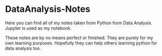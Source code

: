 # DataAnalysis-Notes
Here you can find all of my notes taken from Python from Data Analysis. Jupyter is used as my notebook.

These notes are by no means perfect or finished. They are purely for my own learning purposes. Hopefully they can help others learning python for data analysis too.
